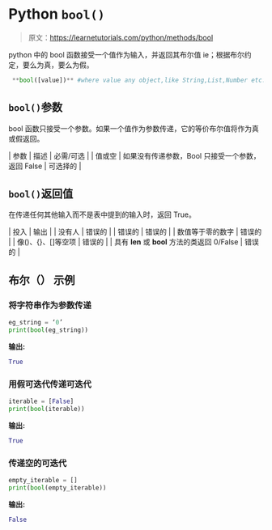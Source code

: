 # Python `bool()`

> 原文：<https://learnetutorials.com/python/methods/bool>

python 中的 bool 函数接受一个值作为输入，并返回其布尔值 ie；根据布尔约定，要么为真，要么为假。

```py
 **bool([value])** #where value any object,like String,List,Number etc. 

```

## `bool()`参数

bool 函数只接受一个参数。如果一个值作为参数传递，它的等价布尔值将作为真或假返回。

| 参数 | 描述 | 必需/可选 |
| 值或空 | 如果没有传递参数，Bool 只接受一个参数，返回 False | 可选择的 |

## `bool()`返回值

在传递任何其他输入而不是表中提到的输入时，返回 True。

| 投入 | 输出 |
| 没有人 | 错误的 |
| 错误的 | 错误的 |
| 数值等于零的数字 | 错误的 |
| 像()、{}、[]等空项 | 错误的 |
| 具有 __len__ 或 __bool__ 方法的类返回 0/False | 错误的 |

## 布尔（） 示例

### 将字符串作为参数传递

```py
eg_string = ‘0’
print(bool(eg_string)) 

```

**输出:**

```py
True 
```

### 用假可迭代传递可迭代

```py
iterable = [False]
print(bool(iterable))

```

**输出:**

```py
True
```

### 传递空的可迭代

```py
empty_iterable = []
print(bool(empty_iterable))

```

**输出:**

```py
False
```